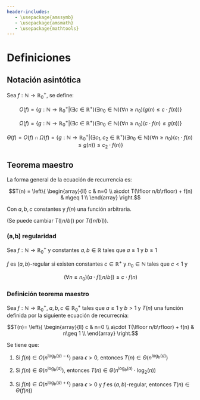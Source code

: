 ```yaml
---
header-includes:
   - \usepackage{amssymb}
   - \usepackage{amsmath}
   - \usepackage{mathtools}
---
```


# Definiciones

## Notación asintótica

Sea $f : \mathbb{N}\rightarrow\mathbb{R}^+_0$, se define:

$$O(f)=\{g: \mathbb{N}\rightarrow\mathbb{R}^+_0 | (\exists c \in \mathbb{R}^+)(\exists n_0 \in \mathbb{N})(\forall n\geq n_0)(g(n)\leq c\cdot  f(n))\}$$

$$\Omega(f)=\{g: \mathbb{N}\rightarrow\mathbb{R}^+_0 | (\exists c \in \mathbb{R}^+)(\exists n_0 \in \mathbb{N})(\forall n\geq n_0)(c\cdot f(n)\leq g(n))\}$$

$$\Theta(f) = O(f)\cap\Omega(f)=\{g: \mathbb{N}\rightarrow\mathbb{R}^+_0 | (\exists c_1,c_2 \in \mathbb{R}^+)(\exists n_0 \in \mathbb{N})(\forall n\geq n_0)(c_1\cdot f(n)\leq g(n))\leq c_2 \cdot f(n)\}$$

## Teorema maestro

La forma general de la ecuación de recurrencia es:

$$T(n) = \left\{
\begin{array}{ll}
      c & n=0 \\
      a\cdot T(\lfloor n/b\rfloor) + f(n) & n\geq 1 \\
\end{array}
\right.$$

Con $a, b, c$ constantes y $f(n)$ una función arbitraria.

(Se puede cambiar $T(\lfloor n/b\rfloor)$ por  $T(\lceil n/b\rceil)$).

### (a,b) regularidad

Sea $f: \mathbb{N}\rightarrow\mathbb{R}^+_0$ y constantes $a, b \in \mathbb{R}$ tales que $a\geq 1$ y $b\geq 1$

$f$ es $(a,b)$-regular si existen constantes $c\in \mathbb{R}^+$ y $n_0 \in \mathbb{N}$ tales que $c<1$ y

$$(\forall n \geq n_0)(a\cdot f(\lfloor n/b \rfloor)\leq c \cdot f(n)$$

### Definición teorema maestro

Sea $f: \mathbb{N}\rightarrow\mathbb{R}^+_0, \; a,b,c\in \mathbb{R}^+_0$ tales que $a \geq 1$ y $b>1$ y $T(n)$ una función definida por la siguiente ecuación de recurrecnia:

$$T(n)= \left\{
\begin{array}{ll}
      c & n=0 \\
      a\cdot T(\lfloor n/b\rfloor) + f(n) & n\geq 1 \\
\end{array}
\right.$$

Se tiene que:

1. Si $f(n)\in O(n^{\log_b(a)-\epsilon})$ para $\epsilon  > 0$, entonces $T(n)\in\Theta(n^{\log_b(a)})$

2. Si $f(n)\in \Theta(n ^{\log_b(a)})$, entonces $T(n)\in \Theta(n^{\log_b(a)}\cdot \log_2(n))$

3. Si $f(n)\in\Omega(n^{\log_b(a)+\epsilon})$ para $\epsilon > 0$ y $f$ es $(a, b)$-regular, entonces $T(n)\in \Theta(f(n))$
